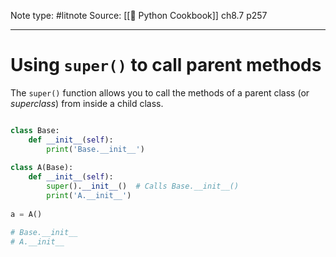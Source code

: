 Note type: #litnote
Source: [[📖 Python Cookbook]] ch8.7 p257

---
# Using `super()` to call parent methods
The `super()` function allows you to call the methods of a parent class (or *superclass*) from inside a child class.
```python

class Base:
	def __init__(self):
		print('Base.__init__')
		
class A(Base):
	def __init__(self):
		super().__init__()	# Calls Base.__init__()
		print('A.__init__')
		
a = A()

# Base.__init__
# A.__init__

```